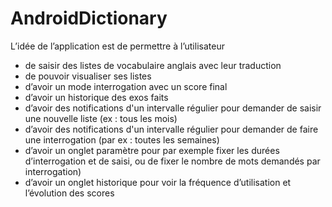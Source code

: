 # AndroidDictionary

L’idée de l’application est de permettre à l’utilisateur
- de saisir des listes de vocabulaire anglais avec leur traduction
- de pouvoir visualiser ses listes
- d’avoir un mode interrogation avec un score final
- d’avoir un historique des exos faits
- d’avoir des notifications d'un intervalle régulier pour demander de saisir une nouvelle liste (ex : tous les mois)
- d’avoir des notifications d'un intervalle régulier pour demander de faire une interrogation (par ex : toutes les semaines)
- d’avoir un onglet paramètre pour par exemple fixer les durées d’interrogation et de saisi, ou de fixer le nombre de mots demandés par interrogation)
- d’avoir un onglet historique pour voir la fréquence d’utilisation et l’évolution des scores
